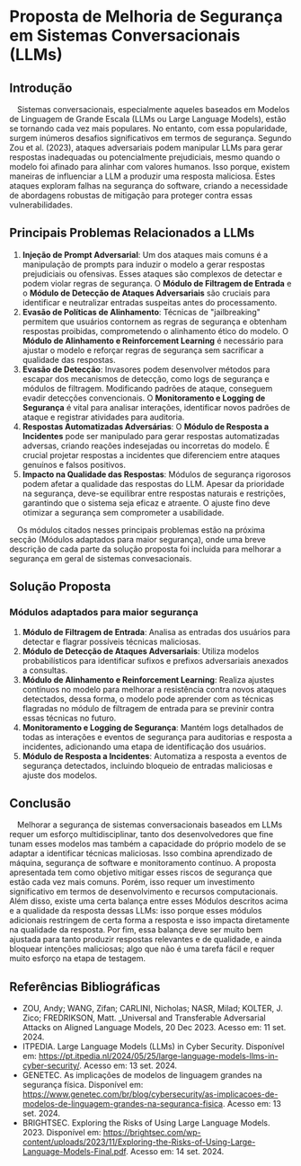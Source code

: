 # Proposta de Melhoria de Segurança em Sistemas Conversacionais (LLMs)

## Introdução

&emsp;Sistemas conversacionais, especialmente aqueles baseados em Modelos de Linguagem de Grande Escala (LLMs ou Large Language Models), estão se tornando cada vez mais populares. No entanto, com essa popularidade, surgem inúmeros desafios significativos em termos de segurança. Segundo Zou et al. (2023), ataques adversariais podem manipular LLMs para gerar respostas inadequadas ou potencialmente prejudiciais, mesmo quando o modelo foi afinado para alinhar com valores humanos. Isso porque, existem maneiras de influenciar a LLM a produzir uma resposta maliciosa. Estes ataques exploram falhas na segurança do software, criando a necessidade de abordagens robustas de mitigação para proteger contra essas vulnerabilidades.

## Principais Problemas Relacionados a LLMs

1. **Injeção de Prompt Adversarial**: Um dos ataques mais comuns é a manipulação de prompts para induzir o modelo a gerar respostas prejudiciais ou ofensivas. Esses ataques são complexos de detectar e podem violar regras de segurança. O **Módulo de Filtragem de Entrada** e o **Módulo de Detecção de Ataques Adversariais** são cruciais para identificar e neutralizar entradas suspeitas antes do processamento.
2. **Evasão de Políticas de Alinhamento**: Técnicas de "jailbreaking" permitem que usuários contornem as regras de segurança e obtenham respostas proibidas, comprometendo o alinhamento ético do modelo. O **Módulo de Alinhamento e Reinforcement Learning** é necessário para ajustar o modelo e reforçar regras de segurança sem sacrificar a qualidade das respostas.
3. **Evasão de Detecção**: Invasores podem desenvolver métodos para escapar dos mecanismos de detecção, como logs de segurança e módulos de filtragem. Modificando padrões de ataque, conseguem evadir detecções convencionais. O **Monitoramento e Logging de Segurança** é vital para analisar interações, identificar novos padrões de ataque e registrar atividades para auditoria.
4. **Respostas Automatizadas Adversárias**: O **Módulo de Resposta a Incidentes** pode ser manipulado para gerar respostas automatizadas adversas, criando reações indesejadas ou incorretas do modelo. É crucial projetar respostas a incidentes que diferenciem entre ataques genuínos e falsos positivos.
5. **Impacto na Qualidade das Respostas**: Módulos de segurança rigorosos podem afetar a qualidade das respostas do LLM. Apesar da prioridade na segurança, deve-se equilibrar entre respostas naturais e restrições, garantindo que o sistema seja eficaz e atraente. O ajuste fino deve otimizar a segurança sem comprometer a usabilidade.

&emsp;Os módulos citados nesses principais problemas estão na próxima secção (Módulos adaptados para maior segurança), onde uma breve descrição de cada parte da solução proposta foi incluida para melhorar a segurança em geral de sistemas convesacionais.

## Solução Proposta

### Módulos adaptados para maior segurança

1. **Módulo de Filtragem de Entrada**: Analisa as entradas dos usuários para detectar e flagrar possíveis técnicas maliciosas.
2. **Módulo de Detecção de Ataques Adversariais**: Utiliza modelos probabilísticos para identificar sufixos e prefixos adversariais anexados a consultas.
3. **Módulo de Alinhamento e Reinforcement Learning**: Realiza ajustes contínuos no modelo para melhorar a resistência contra novos ataques detectados, dessa forma, o modelo pode aprender com as técnicas flagradas no módulo de filtragem de entrada para se previnir contra essas técnicas no futuro.
4. **Monitoramento e Logging de Segurança**: Mantém logs detalhados de todas as interações e eventos de segurança para auditorias e resposta a incidentes, adicionando uma etapa de identificação dos usuários.
5. **Módulo de Resposta a Incidentes**: Automatiza a resposta a eventos de segurança detectados, incluindo bloqueio de entradas maliciosas e ajuste dos modelos.

## Conclusão

&emsp;Melhorar a segurança de sistemas conversacionais baseados em LLMs requer um esforço multidisciplinar, tanto dos desenvolvedores que fine tunam esses modelos mas também a capacidade do próprio modelo de se adaptar a identificar técnicas maliciosas. Isso combina aprendizado de máquina, segurança de software e monitoramento contínuo. A proposta apresentada tem como objetivo mitigar esses riscos de segurança que estão cada vez mais comuns. Porém, isso requer um investimento significativo em termos de desenvolvimento e recursos computacionais. Além disso, existe uma certa balança entre esses Módulos descritos acima e a qualidade da resposta dessas LLMs: isso porque esses módulos adicionais restringem de certa forma a resposta e isso impacta diretamente na qualidade da resposta. Por fim, essa balança deve ser muito bem ajustada para tanto produzir respostas relevantes e de qualidade, e ainda bloquear intenções maliciosas; algo que não é uma tarefa fácil e requer muito esforço na etapa de testagem.

## Referências Bibliográficas

- ZOU, Andy; WANG, Zifan; CARLINI, Nicholas; NASR, Milad; KOLTER, J. Zico; FREDRIKSON, Matt. _Universal and Transferable Adversarial Attacks on Aligned Language Models, 20 Dec 2023. Acesso em: 11 set. 2024.
- ITPEDIA. Large Language Models (LLMs) in Cyber Security. Disponível em: https://pt.itpedia.nl/2024/05/25/large-language-models-llms-in-cyber-security/. Acesso em: 13 set. 2024.
- GENETEC. As implicações de modelos de linguagem grandes na segurança física. Disponível em: https://www.genetec.com/br/blog/cybersecurity/as-implicacoes-de-modelos-de-linguagem-grandes-na-seguranca-fisica. Acesso em: 13 set. 2024.
- BRIGHTSEC. Exploring the Risks of Using Large Language Models. 2023. Disponível em: https://brightsec.com/wp-content/uploads/2023/11/Exploring-the-Risks-of-Using-Large-Language-Models-Final.pdf. Acesso em: 14 set. 2024.
